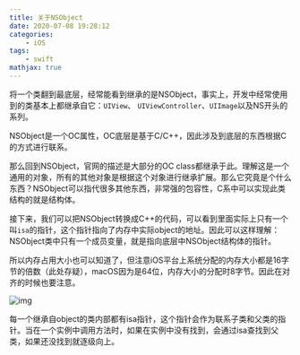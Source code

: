 ```yaml
---
title: 关于NSObject
date: 2020-07-08 19:28:12
categories:
    - iOS
tags: 
    - swift
mathjax: true
---
```


将一个类翻到最底层，经常能看到继承的是NSObject，事实上，开发中经常使用到的类基本上都继承自它：`UIView`、	`UIViewController`、`UIImage`以及NS开头的系列。

NSObject是一个OC属性，OC底层是基于C/C++，因此涉及到底层的东西根据C的方式进行联系。

那么回到NSObject，官网的描述是大部分的OC class都继承于此。理解这是一个通用的对象，所有的其他对象是根据这个对象进行继承扩展。那么它究竟是个什么东西？NSObject可以指代很多其他东西，非常强的包容性，C系中可以实现此类结构的就是结构体。

接下来，我们可以把NSObject转换成C++的代码，可以看到里面实际上只有一个叫`isa`的指针，这个指针指向了内存中实际object的地址。因此可以这样理解：NSObject类中只有一个成员变量，就是指向底层中NSObject结构体的指针。

所以内存占用大小也可以知道了，但注意iOS平台上系统分配的内存大小都是16字节的倍数（此处存疑），macOS因为是64位，内存大小的分配时8字节。因此在对齐的时候也要注意。

![img](https://s1.ax1x.com/2020/07/08/UZvJ6f.png)

每一个继承自object的类内部都有isa指针，这个指针会作为联系子类和父类的指针。当在一个实例中调用方法时，如果在实例中没有找到，会通过isa查找到父类，如果还没找到就逐级向上。